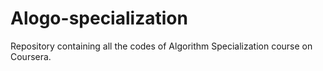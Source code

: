 # Alogo-specialization
Repository containing all the codes of Algorithm Specialization course on Coursera.
